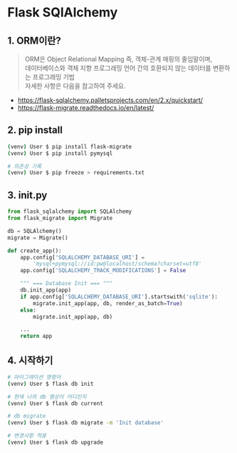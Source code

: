 # Flask SQlAlchemy

## 1. ORM이란?
> ORM은 Object Relational Mapping 즉, 객체-관계 매핑의 줄임말이며,   
> 데이터베이스와 객체 지향 프로그래밍 언어 간의 호환되지 않는 데이터를 변환하는 프로그래밍 기법   
> 자세한 사항은 다음을 참고하여 주세요.
 * https://flask-sqlalchemy.palletsprojects.com/en/2.x/quickstart/
 * https://flask-migrate.readthedocs.io/en/latest/

## 2. pip install

```sh
(venv) User $ pip install flask-migrate
(venv) User $ pip install pymysql

# 의존성 기록
(venv) User $ pip freeze > requirements.txt
```

## 3. __init__.py

```python
from flask_sqlalchemy import SQLAlchemy
from flask_migrate import Migrate

db = SQLAlchemy()
migrate = Migrate()

def create_app():
    app.config['SQLALCHEMY_DATABASE_URI'] = 
        'mysql+pymysql://id:pw@localhost/schema?charset=utf8'
    app.config['SQLALCHEMY_TRACK_MODIFICATIONS'] = False

    """ === Database Init === """
    db.init_app(app)
    if app.config['SQLALCHEMY_DATABASE_URI'].startswith('sqlite'):
        migrate.init_app(app, db, render_as_batch=True)
    else:
        migrate.init_app(app, db)

    ...
    return app    
```

## 4. 시작하기

```sh
# 마이그레이션 명령어
(venv) User $ flask db init

# 현재 나의 db 형상이 어디인지
(venv) User $ flask db current

# db migrate
(venv) User $ flask db migrate -m 'Init database'

# 변경사항 적용
(venv) User $ flask db upgrade
```